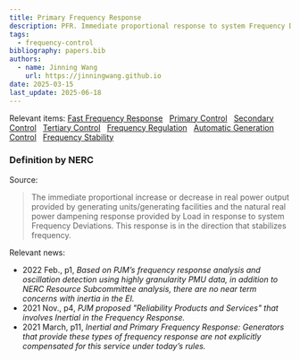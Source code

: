 ```yaml
---
title: Primary Frequency Response
description: PFR. Immediate proportional response to system Frequency Deviations.
tags:
  - frequency-control
bibliography: papers.bib
authors:
  - name: Jinning Wang
    url: https://jinningwang.github.io
date: 2025-03-15
last_update: 2025-06-18
---
```


Relevant items: [Fast Frequency Response](/wiki/fast-frequency-response) &nbsp; [Primary Control](/wiki/primary-control) &nbsp; [Secondary Control](/wiki/secondary-control) &nbsp; [Tertiary Control](/wiki/tertiary-control) &nbsp; [Frequency Regulation](/wiki/frequency-regulation) &nbsp; [Automatic Generation Control](/wiki/automatic-generation-control) &nbsp; [Frequency Stability](/wiki/frequency-stability)

### Definition by NERC

Source: <d-cite key="nerc2024glossary"></d-cite>

> The immediate proportional increase or decrease in real power output provided by generating units/generating facilities and the natural real power dampening response provided by Load in response to system Frequency Deviations.
> This response is in the direction that stabilizes frequency.

Relevant news:

- 2022 Feb., <d-cite key="pjm2022reliability"></d-cite> p1, _Based on PJM’s frequency response analysis and oscillation detection using highly granularity PMU data, in addition to NERC Resource Subcommittee analysis, there are no near term concerns with inertia in the EI._
- 2021 Nov., <d-cite key="pjm2021capacity"></d-cite> p4, _PJM proposed "Reliability Products and Services" that involves Inertial in the Frequency Response._
- 2021 March, <d-cite key="pjm2021reliability"></d-cite> p11, _Inertial and Primary Frequency Response: Generators that provide these types of frequency response are not explicitly compensated for this service under today’s rules._
